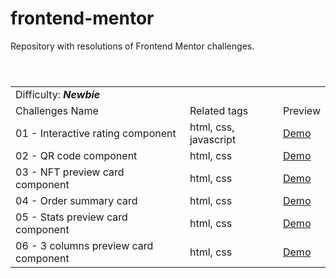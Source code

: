 # frontend-mentor
Repository with resolutions of Frontend Mentor challenges.

<table>
<header>
  <tr>
    <td colspan="4">Difficulty: <strong><em>Newbie</em></strong></td>
  </tr>
  <tr>
    <td>Challenges Name</td>
    <td>Related tags</td>
    <td>Preview</td>
  </tr>
</header>
<tr>
  <td>01 - Interactive rating component</td>
  <td>html, css, javascript</td>
  <td><a href="https://krossbr.github.io/frontend-mentor/01%20-%20Rating/index.html" target="_blank">Demo</a></td>
</tr>
<tr>
  <td>02 - QR code component</td>
  <td>html, css</td>
  <td><a href="https://krossbr.github.io/frontend-mentor/02%20-%20QR%20Code/index.html" target="_blank">Demo</a></td>
</tr>
<tr>
  <td>03 - NFT preview card component</td>
  <td>html, css</td>
  <td><a href="https://krossbr.github.io/frontend-mentor/03%20-%20NFT/index.html" target="_blank">Demo</a></td>
</tr>
<tr>
  <td>04 - Order summary card</td>
  <td>html, css</td>
  <td><a href="https://krossbr.github.io/frontend-mentor/04%20-%20Order%20Summary/index.html" target="_blank">Demo</a></td>
</tr>
<tr>
  <td>05 - Stats preview card component</td>
  <td>html, css</td>
  <td><a href="https://krossbr.github.io/frontend-mentor/05%20-%20Stats%20Preview/index.html" target="_blank">Demo</a></td>
</tr>
<tr>
  <td>06 - 3 columns preview card component</td>
  <td>html, css</td>
  <td><a href="https://krossbr.github.io/frontend-mentor/06%20-%203%20columns%20preview/index.html" target="_blank">Demo</a></td>
</tr>
</table>

